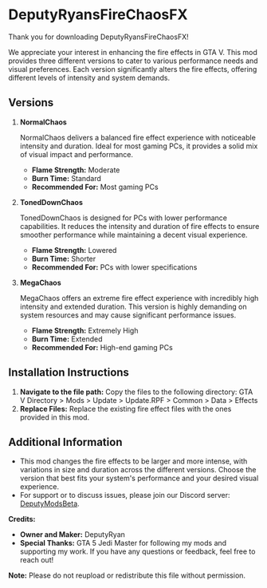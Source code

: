 # DeputyRyansFireChaosFX

Thank you for downloading DeputyRyansFireChaosFX!

We appreciate your interest in enhancing the fire effects in GTA V. This mod provides three different versions to cater to various performance needs and visual preferences. Each version significantly alters the fire effects, offering different levels of intensity and system demands.

## Versions

1. **NormalChaos**

   NormalChaos delivers a balanced fire effect experience with noticeable intensity and duration. Ideal for most gaming PCs, it provides a solid mix of visual impact and performance.
   - **Flame Strength:** Moderate
   - **Burn Time:** Standard
   - **Recommended For:** Most gaming PCs

2. **TonedDownChaos**

   TonedDownChaos is designed for PCs with lower performance capabilities. It reduces the intensity and duration of fire effects to ensure smoother performance while maintaining a decent visual experience.
   - **Flame Strength:** Lowered
   - **Burn Time:** Shorter
   - **Recommended For:** PCs with lower specifications

3. **MegaChaos**

   MegaChaos offers an extreme fire effect experience with incredibly high intensity and extended duration. This version is highly demanding on system resources and may cause significant performance issues.
   - **Flame Strength:** Extremely High
   - **Burn Time:** Extended
   - **Recommended For:** High-end gaming PCs

## Installation Instructions

1. **Navigate to the file path:** Copy the files to the following directory: GTA V Directory > Mods > Update > Update.RPF > Common > Data > Effects
2. **Replace Files:** Replace the existing fire effect files with the ones provided in this mod.

## Additional Information

- This mod changes the fire effects to be larger and more intense, with variations in size and duration across the different versions. Choose the version that best fits your system's performance and your desired visual experience.
- For support or to discuss issues, please join our Discord server: [DeputyModsBeta](https://discord.gg/UF88cEKxCZ).

**Credits:**
- **Owner and Maker:** DeputyRyan
- **Special Thanks:** GTA 5 Jedi Master for following my mods and supporting my work. If you have any questions or feedback, feel free to reach out!

**Note:** Please do not reupload or redistribute this file without permission.
